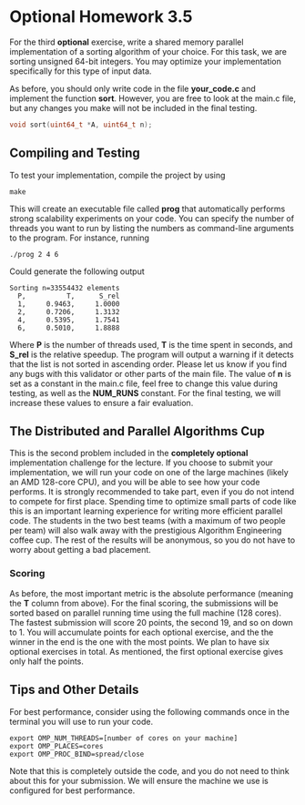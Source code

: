 # Optional Homework 3.5

For the third **optional** exercise, write a shared memory parallel implementation of a sorting algorithm of your choice. For this task, we are sorting unsigned 64-bit integers. You may optimize your implementation specifically for this type of input data.

As before, you should only write code in the file **your_code.c** and implement the function **sort**. However, you are free to look at the main.c file, but any changes you make will not be included in the final testing. 

```c
void sort(uint64_t *A, uint64_t n);
```

## Compiling and Testing

To test your implementation, compile the project by using
```
make
```
This will create an executable file called **prog** that automatically performs strong scalability experiments on your code. You can specify the number of threads you want to run by listing the numbers as command-line arguments to the program. For instance, running
```
./prog 2 4 6
```
Could generate the following output
```
Sorting n=33554432 elements
  P,          T,      S_rel
  1,     0.9463,     1.0000
  2,     0.7206,     1.3132
  4,     0.5395,     1.7541
  6,     0.5010,     1.8888
```
Where **P** is the number of threads used, **T** is the time spent in seconds, and **S_rel** is the relative speedup. The program will output a warning if it detects that the list is not sorted in ascending order. Please let us know if you find any bugs with this validator or other parts of the main file. The value of **n** is set as a constant in the main.c file, feel free to change this value during testing, as well as the **NUM_RUNS** constant. For the final testing, we will increase these values to ensure a fair evaluation.

## The Distributed and Parallel Algorithms Cup

This is the second problem included in the **completely optional** implementation challenge for the lecture. If you choose to submit your implementation, we will run your code on one of the large machines (likely an AMD 128-core CPU), and you will be able to see how your code performs. It is strongly recommended to take part, even if you do not intend to compete for first place. Spending time to optimize small parts of code like this is an important learning experience for writing more efficient parallel code. The students in the two best teams (with a maximum of two people per team) will also walk away with the prestigious Algorithm Engineering coffee cup. The rest of the results will be anonymous, so you do not have to worry about getting a bad placement.

### Scoring

As before, the most important metric is the absolute performance (meaning the **T** column from above). For the final scoring, the submissions will be sorted based on parallel running time using the full machine (128 cores). The fastest submission will score 20 points, the second 19, and so on down to 1. You will accumulate points for each optional exercise, and the the winner in the end is the one with the most points. We plan to have six optional exercises in total. As mentioned, the first optional exercise gives only half the points.

## Tips and Other Details

For best performance, consider using the following commands once in the terminal you will use to run your code.
```
export OMP_NUM_THREADS=[number of cores on your machine]
export OMP_PLACES=cores
export OMP_PROC_BIND=spread/close
```
Note that this is completely outside the code, and you do not need to think about this for your submission. We will ensure the machine we use is configured for best performance.